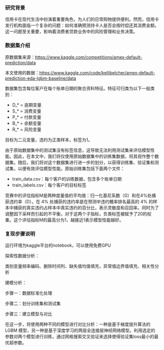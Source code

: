### 研究背景

信用卡在现代生活中扮演着重要角色，为人们的日常购物提供便利。然而，信用卡发行机构面临一个复杂的问题：如何准确预测持卡人是否会按时偿还其消费金额。这一问题至关重要，影响着消费者贷款业务中的风险管理和业务决策。

### 数据集介绍

原数据集来源：https://www.kaggle.com/competitions/amex-default-prediction/data

本文使用的数据：https://www.kaggle.com/code/kellibelcher/amex-default-prediction-eda-lgbm-baseline/data

数据集包含每位客户在每个账单日期的聚合资料特征。特征可归类为以下一般类别：

- D_* = 逾期变量
- S_* = 消费变量 
- P_* = 付款变量
- B_* = 余额变量
- R_* = 风险变量

目标为二元变量，违约为正类样本，标签为1。

由于原始数据集中的测试集没有标签信息，这导致无法利用测试集来评估模型性能。因此，在本文中，我们将仅使用原始数据集中的训练集数据，将其视作整个数据集。随后，我们将对这个数据集进行进一步的划分，以获得训练集、验证集和测试集，以便有效评估模型性能。原始训练集包括下面两个文件：

- train_data.csv：每个客户的训练数据，包含多个账单日期
- train_labels.csv：每个客户的目标标签

竞赛中的评估指标M是两种度量值的平均值：归一化基尼系数（G）和在4%处捕获违约率（D）。在 4% 处捕获的违约率是在预测中违约概率排名最高的 4% 的样本中捕获的真实违约占样本中真实违约的百分比，表示灵敏度和召回率。同时为了调整因下采样而引起的不平衡，对于这两个子指标，负类标签被赋予了20的权重。这个评估指标M的最高分为1，越接近1表示模型性能越好。

### 复现步骤说明
运行环境为kaggle平台的notebook，可以使用免费GPU

探索性数据分析：

  类别变量频率编码、删除时间列、缺失值均值填充，异常值边界值填充、相关性分析
  
建模分析：

  步骤一：数据标准化处理
  
  步骤二：划分训练集和测试集
  
  步骤三：建立模型与对比
  
  在这一步，将使用两种不同的模型进行对比分析：一种是基于梯度提升算法的 LGBM 模型，另一种是基于深度学习的两层全连接层神经网络模型。利用选定的参数对两个模型进行训练，通过网格搜索交叉验证来选择使得验证集loss最小的最优超参数。
  
